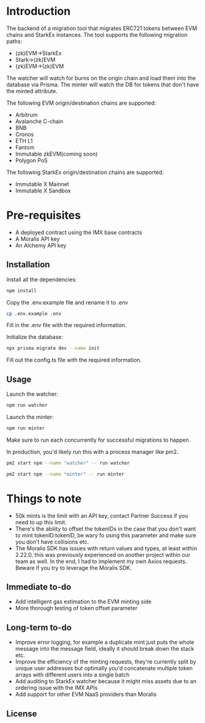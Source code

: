 # Introduction

The backend of a migration tool that migrates ERC721 tokens between EVM chains and StarkEx instances. The tool supports the following migration paths:
* (zk)EVM->StarkEx
* Stark->(zk)EVM
* (zk)EVM->(zk)EVM

The watcher will watch for burns on the origin chain and load them into the database via Prisma.
The minter will watch the DB for tokens that don't have the minted attribute.

The following EVM origin/destination chains are supported:
* Arbitrum
* Avalanche C-chain
* BNB
* Cronos
* ETH L1
* Fantom
* Immutable zkEVM(coming soon)
* Polygon PoS

The following StarkEx origin/destination chains are supported:
* Immutable X Mainnet
* Immutable X Sandbox

# Pre-requisites
* A deployed contract using the IMX base contracts
* A Moralis API key
* An Alchemy API key

## Installation
Install all the dependencies:
```bash
npm install
```
Copy the .env.example file and rename it to .env
```bash
cp .env.example .env
```
Fill in the .env file with the required information.

Initialize the database:
```bash
npx prisma migrate dev --name init
```

Fill out the config.ts file with the required information.

## Usage
Launch the watcher:
```bash
npm run watcher
```
Launch the minter:
```bash
npm run minter
```

Make sure to run each concurrently for successful migrations to happen.

In production, you'd likely run this with a process manager like pm2.
```bash
pm2 start npm --name "watcher" -- run watcher
```
```bash
pm2 start npm --name "minter" -- run minter
```
# Things to note
* 50k mints is the limit with an API key, contact Partner Success if you need to up this limit.
* There's the ability to offset the tokenIDs in the case that you don't want to mint tokenID:tokenID, be wary fo using this parameter and make sure you don't have collisions etc.
* The Moralis SDK has issues with return values and types, at least within 2.22.0, this was previously experienced on another project within our team as well. In the end, I had to implement my own Axios requests. Beware if you try to leverage the Moralis SDK.

## Immediate to-do
* Add intelligent gas estimation to the EVM minting side
* More thorough testing of token offset parameter

## Long-term to-do
* Improve error logging, for example a duplicate mint just puts the whole message into the message field, ideally it should break down the stack etc.
* Improve the efficiency of the minting requests, they're currently split by unique user addresses but optimally you'd concatenate multiple token arrays with different users into a single batch
* Add auditing to StarkEx watcher because it might miss assets due to an ordering issue with the IMX APIs
* Add support for other EVM NaaS providers than Moralis

## License

